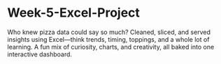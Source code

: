 # Week-5-Excel-Project
Who knew pizza data could say so much? Cleaned, sliced, and served insights using Excel—think trends, timing, toppings, and a whole lot of learning. A fun mix of curiosity, charts, and creativity, all baked into one interactive dashboard.
